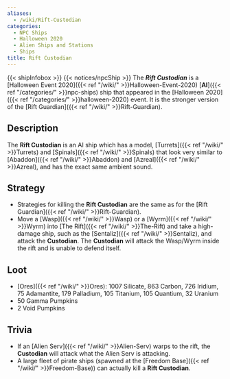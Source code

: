 ```yaml
---
aliases:
  - /wiki/Rift-Custodian
categories:
  - NPC Ships
  - Halloween 2020
  - Alien Ships and Stations
  - Ships
title: Rift Custodian
---
```


{{< shipInfobox >}} {{< notices/npcShip >}} The **_Rift Custodian_** is a [Halloween Event 2020]({{< ref "/wiki/" >}}Halloween-Event-2020) [**AI**]({{< ref "/categories/" >}}npc-ships) ship that appeared in the [Halloween 2020]({{< ref "/categories/" >}}halloween-2020) event. It is the stronger version of the [Rift Guardian]({{< ref "/wiki/" >}}Rift-Guardian).

## Description

The **Rift Custodian** is an AI ship which has a model, [Turrets]({{< ref "/wiki/" >}}Turrets) and [Spinals]({{< ref "/wiki/" >}}Spinals) that look very similar to [Abaddon]({{< ref "/wiki/" >}}Abaddon) and [Azreal]({{< ref "/wiki/" >}}Azreal), and has the exact same ambient sound.

## Strategy

- Strategies for killing the **Rift Custodian** are the same as for the [Rift Guardian]({{< ref "/wiki/" >}}Rift-Guardian).
- Move a [Wasp]({{< ref "/wiki/" >}}Wasp) or a [Wyrm]({{< ref "/wiki/" >}}Wyrm) into [The Rift]({{< ref "/wiki/" >}}The-Rift) and take a high-damage ship, such as the [Sentaliz]({{< ref "/wiki/" >}}Sentaliz), and attack the **Custodian**. The **Custodian** will attack the Wasp/Wyrm inside the rift and is unable to defend itself.

## Loot

- [Ores]({{< ref "/wiki/" >}}Ores): 1007 Silicate, 863 Carbon, 726 Iridium, 75 Adamantite, 179 Palladium, 105 Titanium, 105 Quantium, 32 Uranium
- 50 Gamma Pumpkins
- 2 Void Pumpkins

## Trivia

- If an [Alien Serv]({{< ref "/wiki/" >}}Alien-Serv) warps to the rift, the **Custodian** will attack what the Alien Serv is attacking.
- A large fleet of pirate ships (spawned at the [Freedom Base]({{< ref "/wiki/" >}}Freedom-Base)) can actually kill a **Rift Custodian**.
